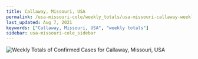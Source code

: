 ```yaml
---
title: Callaway, Missouri, USA
permalink: /usa-missouri-cole/weekly_totals/usa-missouri-callaway-weekly_totals.html
last_updated: Aug 7, 2021
keywords: ["Callaway, Missouri, USA", "weekly totals"]
sidebar: usa-missouri-cole_sidebar
---
```


![Weekly Totals of Confirmed Cases for Callaway, Missouri, USA](/covid_tracker/images/graphs/usa-missouri-callaway-weekly_totals_graph.png)
